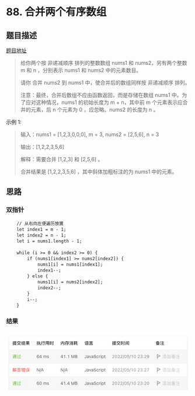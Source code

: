 # 88. 合并两个有序数组

## 题目描述
[题目地址](https://leetcode.cn/problems/merge-sorted-array/)
> 给你两个按 非递减顺序 排列的整数数组 nums1 和 nums2，另有两个整数 m 和 n ，分别表示 nums1 和 nums2 中的元素数目。
>
> 请你 合并 nums2 到 nums1 中，使合并后的数组同样按 非递减顺序 排列。
>
> 注意：最终，合并后数组不应由函数返回，而是存储在数组 nums1 中。为了应对这种情况，nums1 的初始长度为 m + n，其中前 m 个元素表示应合并的元素，后 n 个元素为 0 ，应忽略。nums2 的长度为 n 。


示例 1:

> 输入：nums1 = [1,2,3,0,0,0], m = 3, nums2 = [2,5,6], n = 3
> 
> 输出：[1,2,2,3,5,6]
> 
> 解释：需要合并 [1,2,3] 和 [2,5,6] 。
> 
> 合并结果是 [1,2,2,3,5,6] ，其中斜体加粗标注的为 nums1 中的元素。



## 思路

### 双指针
```
    // 从右向左便遍历放置
    let index1 = m - 1;
    let index2 = n - 1;
    let i = nums1.length - 1;

    while (i >= 0 && index2 >= 0) {
        if (nums1[index1] >= nums2[index2]) {
            nums1[i] = nums1[index1];
            index1--;
        } else {
            nums1[i] = nums2[index2];
            index2--;
        }
        i--;
    }
```


### 结果
![运行结果](leetcode88.png)
